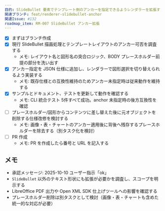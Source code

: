 ```yaml
---
目的: SlideBullet 要素でテンプレート側のアンカーを指定できるようレンダラーを拡張する
関連ブランチ: feat/renderer-slidebullet-anchor
関連Issue: #132
roadmap_item: RM-007 SlideBullet アンカー拡張
---
```


- [x] まずはブランチ作成
- [x] 現行 SlideBullet 描画処理とテンプレートレイアウトのアンカー可否を調査する
  - メモ: レイアウト名と図形名の突合ロジック、BODY プレースホルダー前提の部分を洗い出す
- [x] アンカー指定を JSON 仕様に追加し、レンダラーで図形選択を切り替えられるよう実装する
  - メモ: 既存仕様との互換性維持のためアンカー未指定時は従来動作を維持する
- [x] サンプルとドキュメント、テストを更新して動作を確認する
  - メモ: CLI 統合テスト 5件すべて成功。anchor 未指定時の後方互換性を確認
- [ ] プレースホルダー/図形からコンテンツに差し替えた後に元オブジェクトを削除する仕様改修を検討する
  - メモ: 画像・表・チャートのアンカー適用後に背後へ残存するプレースホルダーを除去する（別タスク化を検討）
- [ ] PR 作成
  - メモ: PR を作成したら番号と URL を記入する

## メモ
- 承認メッセージ: 2025-10-10 ユーザー指示「ok」
- `SlideBullet` 以外のテキスト形状にも拡張が必要かを調査し、スコープを明示する
- LibreOffice PDF 出力や Open XML SDK 仕上げツールへの影響を確認する
- プレースホルダー削除は別タスクとして検討（画像・表・チャートも含めた統一的な対応が必要）
